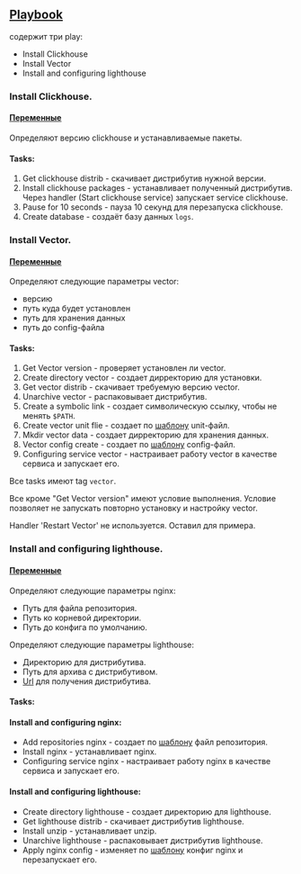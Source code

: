 ## [Playbook](site.yml)

содержит три play: 
- Install Clickhouse
- Install Vector
- Install and configuring lighthouse

### Install Clickhouse.

#### [Переменные](group_vars/clickhouse/vars.yml)

Определяют версию clickhouse и устанавливаемые пакеты.

#### Tasks:

1. Get clickhouse distrib - скачивает дистрибутив нужной версии.
2. Install clickhouse packages - устанавливает полученный дистрибутив.
   Через handler (Start clickhouse service) запускает service clickhouse. 
3. Pause for 10 seconds - пауза 10 секунд для перезапуска  clickhouse.
4. Create database - создаёт базу данных `logs`.

### Install Vector.

#### [Переменные](group_vars/vector/vars.yml)

Определяют следующие параметры vector:
* версию
* путь куда будет установлен
* путь для хранения данных
* путь до config-файла

#### Tasks:

1. Get Vector version - проверяет установлен ли vector.
2. Create directory vector - создает дирректорию для установки.
3. Get vector distrib - скачивает требуемую версию vector.
4. Unarchive vector - распаковывает дистрибутив.
5. Create a symbolic link - создает символическую ссылку, чтобы не менять `$PATH`.
6. Create vector unit flie - создает по [шаблону](templates/vector.service.j2) unit-файл.
7. Mkdir vector data - создает дирректорию для хранения данных.
8. Vector config create - создает по [шаблону](templates/vector.toml.j2) config-файл.
9. Configuring service vector - настраивает работу vector в качестве сервиса и запускает его. 

Все tasks имеют tag `vector`.

Все кроме "Get Vector version" имеют условие выполнения.
Условие позволяет не запускать повторно установку и настройку vector.

Handler 'Restart Vector' не используется. Оставил для примера.


### Install and configuring lighthouse.

#### [Переменные](group_vars/lighthouse/vars.yml)

Определяют следующие параметры nginx:
* Путь для файла репозитория.
* Путь ко корневой директории.
* Путь до конфига по умолчанию.

Определяют следующие параметры lighthouse:
* Директорию для дистрибутива.
* Путь для архива с дистрибутивом.
* [Url](https://github.com/VKCOM/lighthouse/archive/refs/heads/master.zip)
для получения дистрибутива.

#### Tasks:
#### Install and configuring nginx:

* Add repositories nginx - создает по [шаблону](templates/nginx.repo.j2) файл репозитория.
* Install nginx - устанавливает nginx.
* Configuring service nginx - настраивает работу nginx в качестве сервиса и запускает его.

#### Install and configuring lighthouse:

* Create directory lighthouse - создает директорию для lighthouse.
* Get lighthouse distrib - скачивает дистрибутив lighthouse.
* Install unzip - устанавливает unzip.
* Unarchive lighthouse - распаковывает дистрибутив lighthouse.
* Apply nginx config - изменяет по [шаблону](templates/nginx.conf.j2) конфиг nginx и перезапускает его.